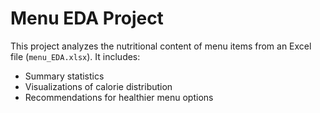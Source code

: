 # Menu EDA Project
This project analyzes the nutritional content of menu items from an Excel file (`menu_EDA.xlsx`). It includes:
- Summary statistics
- Visualizations of calorie distribution
- Recommendations for healthier menu options
